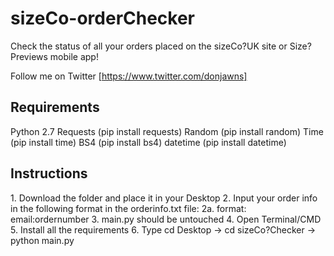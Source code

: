# sizeCo-orderChecker
Check the status of all your orders placed on the sizeCo?UK site or Size? Previews mobile app!

Follow me on Twitter [https://www.twitter.com/donjawns]


<h2>Requirements</h2>
Python 2.7
Requests (pip install requests)
Random (pip install random)
Time (pip install time)
BS4 (pip install bs4)
datetime (pip install datetime)

<h2>Instructions</h2>
1. Download the folder and place it in your Desktop
2. Input your order info in the following format in the orderinfo.txt file:
  2a. format: email:ordernumber
3. main.py should be untouched
4. Open Terminal/CMD
5. Install all the requirements
6. Type cd Desktop -> cd sizeCo?Checker -> python main.py



